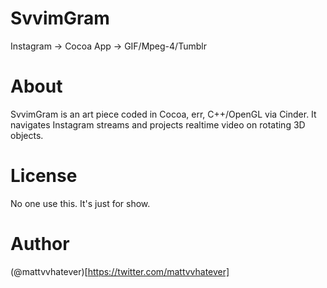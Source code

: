 # SvvimGram

Instagram -> Cocoa App -> GIF/Mpeg-4/Tumblr

# About

SvvimGram is an art piece coded in Cocoa, err, C++/OpenGL via Cinder. It navigates Instagram streams and projects realtime video on rotating 3D objects.

# License

No one use this. It's just for show.

# Author

(@mattvvhatever)[https://twitter.com/mattvvhatever]
